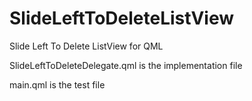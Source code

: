 # SlideLeftToDeleteListView
Slide Left To Delete ListView for QML

SlideLeftToDeleteDelegate.qml is the implementation file

main.qml is the test file
